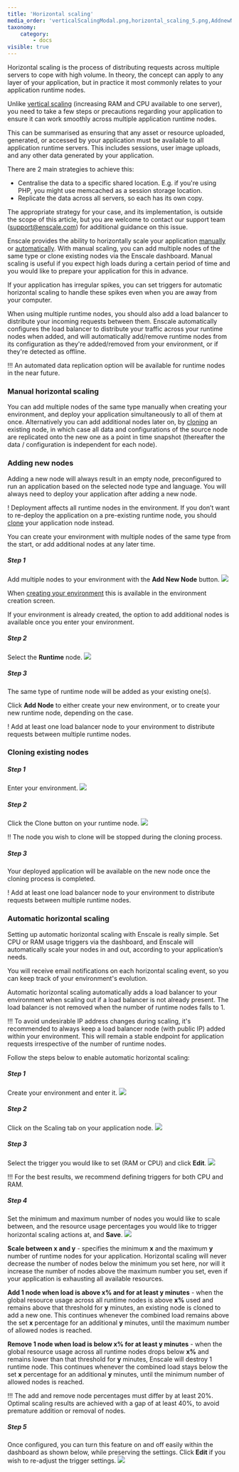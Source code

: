 ```yaml
---
title: 'Horizontal scaling'
media_order: 'verticalScalingModal.png,horizontal_scaling_5.png,AddnewNode.png,runtimeBtn.png,horizontal_scaling_1.jpg,scalingTab.png,editScaling.png,horizontal_scaling_2.png'
taxonomy:
    category:
        - docs
visible: true
---
```


Horizontal scaling is the process of distributing requests across multiple servers to cope with high volume. In theory, the concept can apply to any layer of your application, but in practice it most commonly relates to your application runtime nodes.

Unlike [vertical scaling](/features/vertical-scaling) (increasing RAM and CPU available to one server), you need to take a few steps or precautions regarding your application to ensure it can work smoothly across multiple application runtime nodes.

This can be summarised as ensuring that any asset or resource uploaded, generated, or accessed by your application must be available to all application runtime servers. This includes sessions, user image uploads, and any other data generated by your application.

There are 2 main strategies to achieve this:

* Centralise the data to a specific shared location. E.g. if you're using PHP, you might use memcached as a session storage location. 
* Replicate the data across all servers, so each has its own copy.

The appropriate strategy for your case, and its implementation, is outside the scope of this article, but you are welcome to contact our support team ([support@enscale.com](mailto:support@enscale.com)) for additional guidance on this issue.

Enscale provides the ability to horizontally scale your application [manually](#manual-horizontal-scaling) or [automatically](#automatic-horizontal-scaling). With manual scaling, you can add multiple nodes of the same type or clone existing nodes via the Enscale dashboard. Manual scaling is useful if you expect high loads during a certain period of time and you would like to prepare your application for this in advance.

If your application has irregular spikes, you can set triggers for automatic horizontal scaling to handle these spikes even when you are away from your computer.

When using multiple runtime nodes, you should also add a load balancer to distribute your incoming requests between them. Enscale automatically configures the load balancer to distribute your traffic across your runtime nodes when added, and will automatically add/remove runtime nodes from its configuration as they're added/removed from your environment, or if they're detected as offline.

!!! An automated data replication option will be available for runtime nodes in the near future. 

### Manual horizontal scaling
You can add multiple nodes of the same type manually when creating your environment, and deploy your application simultaneously to all of them at once. Alternatively you can add additional nodes later on, by [cloning](#cloning-existing-nodes) an existing node, in which case all data and configurations of the source node are replicated onto the new one as a point in time snapshot (thereafter the data / configuration is independent for each node).

### Adding new nodes
Adding a new node will always result in an empty node, preconfigured to run an application based on the selected node type and language. You will always need to deploy your application after adding a new node.

! Deployment affects all runtime nodes in the environment. If you don’t want to re-deploy the application on a pre-existing runtime node, you should [clone](#cloning-existing-nodes) your application node instead.

You can create your environment with multiple nodes of the same type from the start, or add additional nodes at any later time.

##### Step 1

Add multiple nodes to your environment with the **Add New Node** button. 
![](AddnewNode.png)

When [creating your environment](/getting-started/create-environment) this is available in the environment creation screen.

If your environment is already created, the option to add additional nodes is available once you enter your environment.

##### Step 2 

Select the **Runtime** node.
![](runtimeBtn.png)

##### Step 3 

The same type of runtime node will be added as your existing one(s).

Click **Add Node** to either create your new environment, or to create your new runtime node, depending on the case.

! Add at least one load balancer node to your environment to distribute requests between multiple runtime nodes.

### Cloning existing nodes

##### Step 1

Enter your environment.
![](horizontal_scaling_1.jpg)

##### Step 2

Click the Clone button on your runtime node.
![](horizontal_scaling_2.png)

!! The node you wish to clone will be stopped during the cloning process.

##### Step 3

Your deployed application will be available on the new node once the cloning process is completed.

! Add at least one load balancer node to your environment to distribute requests between multiple runtime nodes.

### Automatic horizontal scaling

Setting up automatic horizontal scaling with Enscale is really simple. Set CPU or RAM usage triggers via the dashboard, and Enscale will automatically scale your nodes in and out, according to your application’s needs.

You will receive email notifications on each horizontal scaling event, so you can keep track of your environment's evolution.

Automatic horizontal scaling automatically adds a load balancer to your environment when scaling out if a load balancer is not already present. The load balancer is not removed when the number of runtime nodes falls to 1.

!!! To avoid undesirable IP address changes during scaling, it's recommended to always keep a load balancer node (with public IP) added within your environment. This will remain a stable endpoint for application requests irrespective of the number of runtime nodes.

Follow the steps below to enable automatic horizontal scaling:

##### Step 1

Create your environment and enter it.
![](horizontal_scaling_1.jpg)

##### Step 2 

Click on the Scaling tab on your application node.
![](scalingTab.png)

##### Step 3 

Select the trigger you would like to set (RAM or CPU) and click **Edit**.
![](editScaling.png)

!!! For the best results, we recommend defining triggers for both CPU and RAM.

##### Step 4 

Set the minimum and maximum number of nodes you would like to scale between, and the resource usage percentages you would like to trigger horizontal scaling actions at, and **Save**.
![](verticalScalingModal.png)

**Scale between x and y** - specifies the minimum **x** and the maximum **y** number of runtime nodes for your application. Horizontal scaling will never decrease the number of nodes below the minimum you set here, nor will it increase the number of nodes above the maximum number you set, even if your application is exhausting all available resources.

**Add 1 node when load is above x% and for at least y minutes** - when the global resource usage across all runtime nodes is above **x%** used and remains above that threshold for **y** minutes, an existing node is cloned to add a new one. This continues whenever the combined load remains above the set **x** percentage for an additional **y** minutes, until the maximum number of allowed nodes is reached.

**Remove 1 node when load is below x% for at least y minutes** - when the global resource usage across all runtime nodes drops below **x%** and remains lower than that threshold for **y** minutes, Enscale will destroy 1 runtime node. This continues whenever the combined load stays below the set **x** percentage for an additional **y** minutes, until the minimum number of allowed nodes is reached.

!!! The add and remove node percentages must differ by at least 20%. Optimal scaling results are achieved with a gap of at least 40%, to avoid premature addition or removal of nodes.

##### Step 5 

Once configured, you can turn this feature on and off easily within the dashboard as shown below, while preserving the settings. Click **Edit** if you wish to re-adjust the trigger settings.
![](horizontal_scaling_5.png)
